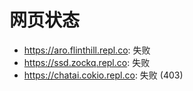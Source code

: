 # 网页状态
- https://aro.flinthill.repl.co: 失败
- https://ssd.zockq.repl.co: 失败
- https://chatai.cokio.repl.co: 失败 (403)
